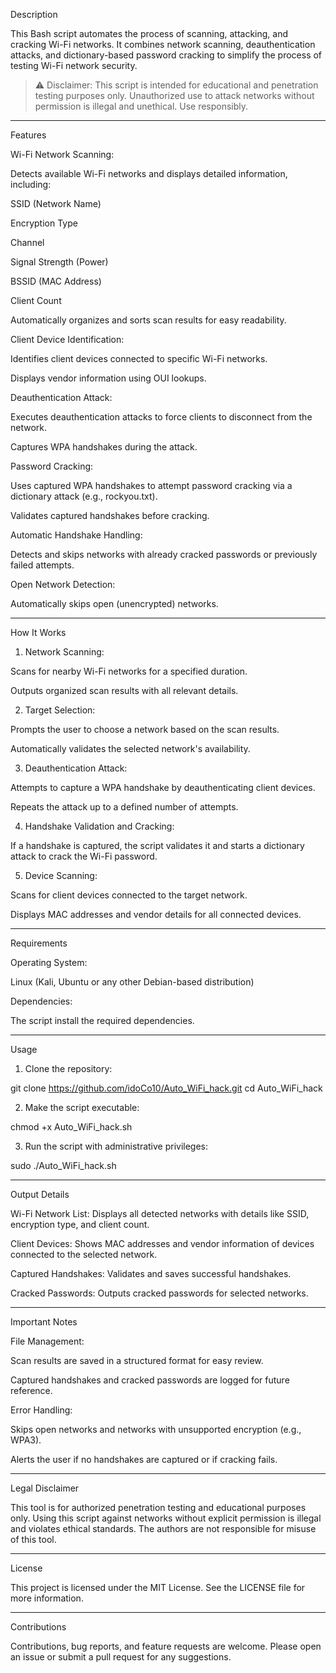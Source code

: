 Description

This Bash script automates the process of scanning, attacking, and cracking Wi-Fi networks. It combines network scanning, deauthentication attacks, and dictionary-based password cracking to simplify the process of testing Wi-Fi network security.

> ⚠️ Disclaimer: This script is intended for educational and penetration testing purposes only. Unauthorized use to attack networks without permission is illegal and unethical. Use responsibly.




---

Features

Wi-Fi Network Scanning:

Detects available Wi-Fi networks and displays detailed information, including:

SSID (Network Name)

Encryption Type

Channel

Signal Strength (Power)

BSSID (MAC Address)

Client Count


Automatically organizes and sorts scan results for easy readability.


Client Device Identification:

Identifies client devices connected to specific Wi-Fi networks.

Displays vendor information using OUI lookups.


Deauthentication Attack:

Executes deauthentication attacks to force clients to disconnect from the network.

Captures WPA handshakes during the attack.


Password Cracking:

Uses captured WPA handshakes to attempt password cracking via a dictionary attack (e.g., rockyou.txt).

Validates captured handshakes before cracking.


Automatic Handshake Handling:

Detects and skips networks with already cracked passwords or previously failed attempts.


Open Network Detection:

Automatically skips open (unencrypted) networks.




---

How It Works

1. Network Scanning:

Scans for nearby Wi-Fi networks for a specified duration.

Outputs organized scan results with all relevant details.



2. Target Selection:

Prompts the user to choose a network based on the scan results.

Automatically validates the selected network's availability.



3. Deauthentication Attack:

Attempts to capture a WPA handshake by deauthenticating client devices.

Repeats the attack up to a defined number of attempts.



4. Handshake Validation and Cracking:

If a handshake is captured, the script validates it and starts a dictionary attack to crack the Wi-Fi password.



5. Device Scanning:

Scans for client devices connected to the target network.

Displays MAC addresses and vendor details for all connected devices.





---

Requirements

Operating System:

Linux (Kali, Ubuntu or any other Debian-based distribution)


Dependencies:

The script install the required dependencies.




---

Usage

1. Clone the repository:

git clone https://github.com/idoCo10/Auto_WiFi_hack.git
cd Auto_WiFi_hack


2. Make the script executable:

chmod +x Auto_WiFi_hack.sh


3. Run the script with administrative privileges:

sudo ./Auto_WiFi_hack.sh


---

Output Details

Wi-Fi Network List: Displays all detected networks with details like SSID, encryption type, and client count.

Client Devices: Shows MAC addresses and vendor information of devices connected to the selected network.

Captured Handshakes: Validates and saves successful handshakes.

Cracked Passwords: Outputs cracked passwords for selected networks.



---

Important Notes

File Management:

Scan results are saved in a structured format for easy review.

Captured handshakes and cracked passwords are logged for future reference.


Error Handling:

Skips open networks and networks with unsupported encryption (e.g., WPA3).

Alerts the user if no handshakes are captured or if cracking fails.




---

Legal Disclaimer

This tool is for authorized penetration testing and educational purposes only.
Using this script against networks without explicit permission is illegal and violates ethical standards.
The authors are not responsible for misuse of this tool.


---

License

This project is licensed under the MIT License. See the LICENSE file for more information.


---

Contributions

Contributions, bug reports, and feature requests are welcome. Please open an issue or submit a pull request for any suggestions.

